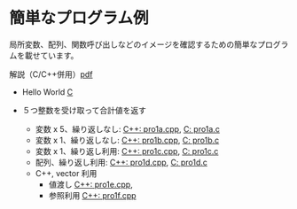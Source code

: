 # 簡単なプログラム例

局所変数、配列、関数呼び出しなどのイメージを確認するための簡単なプログラムを載せています。

解説（C/C++併用）[pdf](https://www.nc.ii.konan-u.ac.jp/projects/JOIregio/slides/regioIntro.pdf)

* Hello World [C](./hello.c)

* ５つ整数を受け取って合計値を返す
  * 変数 x 5、繰り返しなし: [C++: pro1a.cpp](./pro1a.cpp), [C: pro1a.c](./pro1a.c)
  * 変数 x 1、繰り返しなし: [C++: pro1b.cpp](./pro1b.cpp), [C: pro1b.c](./pro1b.c)
  * 変数 x 1、繰り返し利用: [C++: pro1c.cpp](./pro1c.cpp), [C: pro1c.c](./pro1c.c)
  * 配列、繰り返し利用: [C++: pro1d.cpp](./pro1d.cpp), [C: pro1d.c](./pro1d.c)
  * C++, vector 利用
    * 値渡し [C++: pro1e.cpp](./pro1e.cpp),
    * 参照利用 [C++: pro1f.cpp](./pro1f.cpp)

